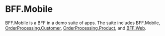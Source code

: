 # BFF.Mobile

BFF.Mobile is a BFF in a demo suite of apps. The suite includes BFF.Mobile, [OrderProcessing.Customer](https://github.com/Sara-Jade/OrderProcessing.Customer), [OrderProcessing.Product](https://github.com/Sara-Jade/OrderProcessing.Product), and [BFF.Web](https://github.com/Sara-Jade/BFF.Web).
